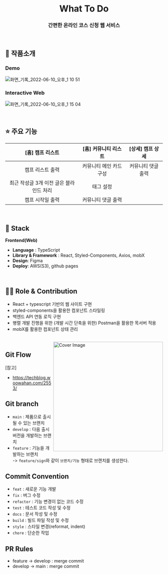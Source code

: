 <h1 align="middle">What To Do</h1>
<h3 align="middle">간편한 온라인 코스 신청 웹 서비스</h3>

<br/>

## 📝 작품소개
### **Demo**

![화면_기록_2022-06-10_오후_1 10 51](https://user-images.githubusercontent.com/72256238/184096030-9715e437-d42a-46f4-b4d8-fd81b62cb913.gif)


### **Interactive Web**

![화면_기록_2022-06-10_오후_1 15 04](https://user-images.githubusercontent.com/72256238/184095826-217d29d4-4acf-4a2c-8cf4-c67d4ba9a412.gif)

<br/>

## ⭐ 주요 기능
|[홈] 캠프 리스트|[홈] 커뮤니티 리스트|[상세] 캠프 상세|
|:---:|:---:|:---:|
|캠프 리스트 출력|커뮤니티 메인 카드 구성|커뮤니티 댓글 출력|
|최근 작성글 3개 이전 글은 블라인드 처리|태그 설정||
|캠프 시작일 출력|커뮤니티 댓글 출력||

<br/>

## 🔧 Stack

**Frontend(Web)**
- **Language** : TypeScript
- **Library & Framework** : React, Styled-Components, Axios, mobX
- **Design**: Figma
- **Deploy**: AWS(S3), github pages
<br />

## 👨‍💻 Role & Contribution
- React + typescript 기반의 웹 사이트 구현 
- styled-components을 활용한 컴포넌트 스타일링
- 백엔드 API 연동 로직 구현
- 병렬 개발 진행을 위한 (개발 시간 단축을 위한) Postman을 활용한 목서버 적용
- mobX를 활용한 컴포넌트 상태 관리 
<br />

<img src="https://user-images.githubusercontent.com/46489446/149169674-9838e704-1cfc-46b7-ac4a-495dd5597187.png" width="350" title="Cover Image" align="right">

## Git Flow
[참고]
- https://techblog.woowahan.com/2553/

## Git branch
- <code>main</code> : 제품으로 출시될 수 있는 브랜치
- <code>develop</code> : 다음 출시 버전을 개발하는 브랜치
- <code>feature</code> : 기능을 개발하는 브랜치\
-> <code>feature/sign</code>와 같이 <code>브랜치/기능</code> 형태로 브랜치를 생성한다.

## Commit Convention
- <code>feat</code> : 새로운 기능 개발
- <code>fix</code> : 버그 수정
- <code>refactor</code> : 기능 변경이 없는 코드 수정
- <code>test</code> : 테스트 코드 작성 및 수정
- <code>docs</code> : 문서 작성 및 수정
- <code>build</code> : 빌드 파일 작성 및 수정
- <code>style</code> : 스타일 변경(reformat, indent)
- <code>chore</code> : 단순한 작업


## PR Rules
- feature -> develop : merge commit
- develop -> main : merge commit
